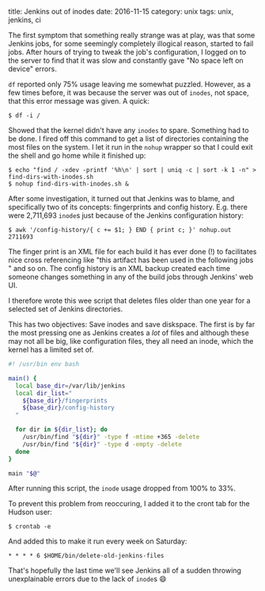 title: Jenkins out of inodes
date: 2016-11-15
category: unix
tags: unix, jenkins, ci

The first symptom that something really strange was at play, was that
some Jenkins jobs, for some seemingly completely illogical reason,
started to fail jobs. After hours of trying to tweak the job's
configuration, I logged on to the server to find that it was slow and
constantly gave "No space left on device" errors.

`df` reported only 75% usage leaving me somewhat puzzled. However, as
a few times before, it was because the server was out of `inodes`, not
space, that this error message was given. A quick:

```
$ df -i /
```

Showed that the kernel didn't have any `inodes` to spare. Something
had to be done. I fired off this command to get a list of directories
containing the most files on the system. I let it run in the `nohup`
wrapper so that I could exit the shell and go home while it finished
up:

```
$ echo "find / -xdev -printf '%h\n' | sort | uniq -c | sort -k 1 -n" > find-dirs-with-inodes.sh
$ nohup find-dirs-with-inodes.sh &
```

After some investigation, it turned out that Jenkins was to blame, and
specifically two of its concepts: fingerprints and config history.
E.g. there were 2,711,693 `inode`s just because of the Jenkins
configuration history:

```
$ awk '/config-history/{ c += $1; } END { print c; }' nohup.out 
2711693
```

The finger print is an XML file for each build it has ever done (!) to
facilitates nice cross referencing like "this artifact has been used
in the following jobs " and so on. The config history is an XML backup
created each time someone changes something in any of the build jobs
through Jenkins' web UI.

I therefore wrote this wee script that deletes files older than one
year for a selected set of Jenkins directories.

This has two objectives: Save inodes and save diskspace. The first is
by far the most pressing one as Jenkins creates a *lot* of files and
although these may not all be big, like configuration files, they all
need an inode, which the kernel has a limited set of.

```bash
#! /usr/bin env bash

main() {
  local base_dir=/var/lib/jenkins
  local dir_list="
    ${base_dir}/fingerprints
    ${base_dir}/config-history
  "

  for dir in ${dir_list}; do
    /usr/bin/find "${dir}" -type f -mtime +365 -delete
    /usr/bin/find "${dir}" -type d -empty -delete
  done
}

main "$@"
```

After running this script, the `inode` usage dropped from 100% to 33%.

To prevent this problem from reoccuring, I added it to the cront tab
for the Hudson user:

```
$ crontab -e
```

And added this to make it run every week on Saturday:

```
* * * * 6 $HOME/bin/delete-old-jenkins-files
```

That's hopefully the last time we'll see Jenkins all of a sudden
throwing unexplainable errors due to the lack of `inode`s 😄
